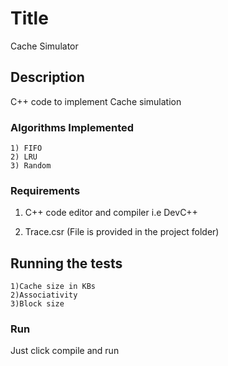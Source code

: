 # Title

Cache Simulator

## Description

C++ code to implement Cache simulation

### Algorithms Implemented
	1) FIFO
	2) LRU
	3) Random

### Requirements

1) C++ code editor and compiler i.e DevC++

2) Trace.csr (File is provided in the project folder)

## Running the tests

	1)Cache size in KBs
	2)Associativity
	3)Block size 

### Run

Just click compile and run
